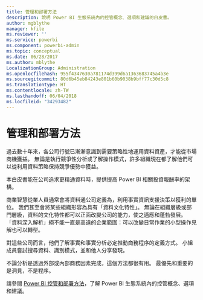 ```yaml
---
title: 管理和部署方法
description: 說明 Power BI 生態系統內的控管概念、選項和建議的白皮書。
author: mgblythe
manager: kfile
ms.reviewer: ''
ms.service: powerbi
ms.component: powerbi-admin
ms.topic: conceptual
ms.date: 06/28/2017
ms.author: mblythe
LocalizationGroup: Administration
ms.openlocfilehash: 955f4347630a781174d399d6a1363683745a4b3e
ms.sourcegitcommit: 80d6b45eb84243e801b60b9038b9bff77c30d5c8
ms.translationtype: HT
ms.contentlocale: zh-TW
ms.lasthandoff: 06/04/2018
ms.locfileid: "34293482"
---
```

# <a name="governance-and-deployment-approaches"></a>管理和部署方法
過去數十年來，各公司行號已漸漸意識到需要策略性地運用資料資產，才能從市場商機獲益。 無論是執行競爭性分析或了解操作模式，許多組織現在都了解他們可以從利用資料策略保持競爭優勢中獲益。  

本白皮書能在公司追求更精通資料時，提供提高 Power BI 相關投資報酬率的架構。

商業智慧從業人員通常會將資料通公司定義為，利用事實資訊支援決策以獲利的單位。  我們甚至會將某些組織形容為具有「資料文化特性」。
無論在組織層級或部門層級，資料的文化特性都可以正面改變公司的能力，使之適應和蓬勃發展。  「資料深入解析」絕不能一直是高遠的企業範圍︰可以改變日常作業的小型操作見解也可以轉型。

對這些公司而言，他們了解事實和事實分析必定推動商務程序的定義方式。 小組成員嘗試搜尋資料、識別模式，並和他人分享發現。 

不論分析是透過外部或內部商務因素完成，這個方法都很有用。 最優先和重要的是洞見，不是程序。

請參閱 [Power BI 控管和部署方法](http://go.microsoft.com/fwlink/?LinkId=785915&clcid=0x409)，了解 Power BI 生態系統內的控管概念、選項和建議。

